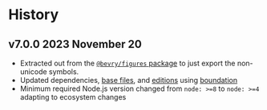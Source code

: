 # History

## v7.0.0 2023 November 20

-   Extracted out from the [`@bevry/figures` package](https://github.com/bevry/figures) to just export the non-unicode symbols.
-   Updated dependencies, [base files](https://github.com/bevry/base), and [editions](https://editions.bevry.me) using [boundation](https://github.com/bevry/boundation)
-   Minimum required Node.js version changed from `node: >=8` to `node: >=4` adapting to ecosystem changes
